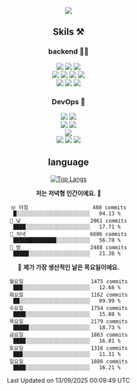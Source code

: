 <div align="center">

<a href="https://hhpluscertificateofcompletion.oopy.io/">
  <img src="https://static.spartacodingclub.kr/hanghae99/plus/completion/badge_black.svg" />
</a>

## Skils ⚒️

### backend 🧑‍💻
  
<img src="https://img.shields.io/badge/Java-FF6600?style=flat-square&logo=buymeacoffee&logoColor=white"/>
<img src="https://img.shields.io/badge/Go-0099FF?style=flat-square&logo=go&logoColor=white"/>
<img src="https://img.shields.io/badge/Kotlin-7F52FF?style=flat-square&logo=kotlin&logoColor=white"/>
  
  
<br />
  
<img src="https://img.shields.io/badge/Spring-339933?style=flat-square&logo=Spring&logoColor=white"/>
<img src="https://img.shields.io/badge/Spring Boot-339933?style=flat-square&logo=Spring Boot&logoColor=white"/>
<img src="https://img.shields.io/badge/Spring Security-339933?style=flat-square&logo=Spring Security&logoColor=white"/>
  
<img src="https://img.shields.io/badge/Spring Data JPA-339933?style=flat-square&logo=Hibernate&logoColor=white"/>

<br />
  
  <img src="https://img.shields.io/badge/mysql-0099FF?style=flat-square&logo=mysql&logoColor=white"/>
  <img src="https://img.shields.io/badge/mariadb-0099FF?style=flat-square&logo=mariadb&logoColor=white"/>
  <img src="https://img.shields.io/badge/mongoDB-47A248?style=flat-square&logo=mongodb&logoColor=white"/>
  
  
### DevOps 🚀
  
  <img src="https://img.shields.io/badge/docker-2496ED?style=flat-square&logo=docker&logoColor=white"/>
  <img src="https://img.shields.io/badge/kubernetes-326CE5?style=flat-square&logo=kubernetes&logoColor=white"/>
  
  <br />
  
  <img src="https://img.shields.io/badge/Github Actions-2088FF?style=flat-square&logo=githubactions&logoColor=white"/>
  <img src="https://img.shields.io/badge/Jenkins-D24939?style=flat-square&logo=jenkins&logoColor=white"/>
  
  
  <br />
  <img src="https://img.shields.io/badge/terraform-7B42BC?style=flat-square&logo=terraform&logoColor=white"/>
  
  <br />
  <img src="https://img.shields.io/badge/Amazon AWS-232F3E?style=flat-square&logo=Amazon AWS&logoColor=white"/>

  <img src="https://img.shields.io/badge/GCP-4285F4?style=flat-square&logo=googlecloud&logoColor=white"/>
  <img src="https://img.shields.io/badge/NCP-03C75A?style=flat-square&logo=naver&logoColor=white"/>
  
  
## language

[![Top Langs](https://github-readme-stats.vercel.app/api/top-langs/?username=zxcv9203&hide=html&exclude_repo=zxcv9203.github.io,golB&theme=grate-gatsby)](https://github.com/zxcv9203/github-readme-stats)
  
<!--START_SECTION:waka-->
**저는 저녁형 인간이에요. 🦉** 

```text
🌞 아침                     480 commits         █░░░░░░░░░░░░░░░░░░░░░░░░   04.13 % 
🌆 낮　                     2061 commits        ████░░░░░░░░░░░░░░░░░░░░░   17.71 % 
🌃 저녁                     6606 commits        ██████████████░░░░░░░░░░░   56.78 % 
🌙 밤　                     2488 commits        █████░░░░░░░░░░░░░░░░░░░░   21.38 % 
```
📅 **제가 가장 생산적인 날은 목요일이에요.** 

```text
월요일                      1475 commits        ███░░░░░░░░░░░░░░░░░░░░░░   12.68 % 
화요일                      1162 commits        ██░░░░░░░░░░░░░░░░░░░░░░░   09.99 % 
수요일                      1754 commits        ████░░░░░░░░░░░░░░░░░░░░░   15.08 % 
목요일                      2179 commits        █████░░░░░░░░░░░░░░░░░░░░   18.73 % 
금요일                      1863 commits        ████░░░░░░░░░░░░░░░░░░░░░   16.01 % 
토요일                      1316 commits        ███░░░░░░░░░░░░░░░░░░░░░░   11.31 % 
일요일                      1886 commits        ████░░░░░░░░░░░░░░░░░░░░░   16.21 % 
```



 Last Updated on 13/09/2025 00:09:49 UTC
<!--END_SECTION:waka-->
  
</div>

